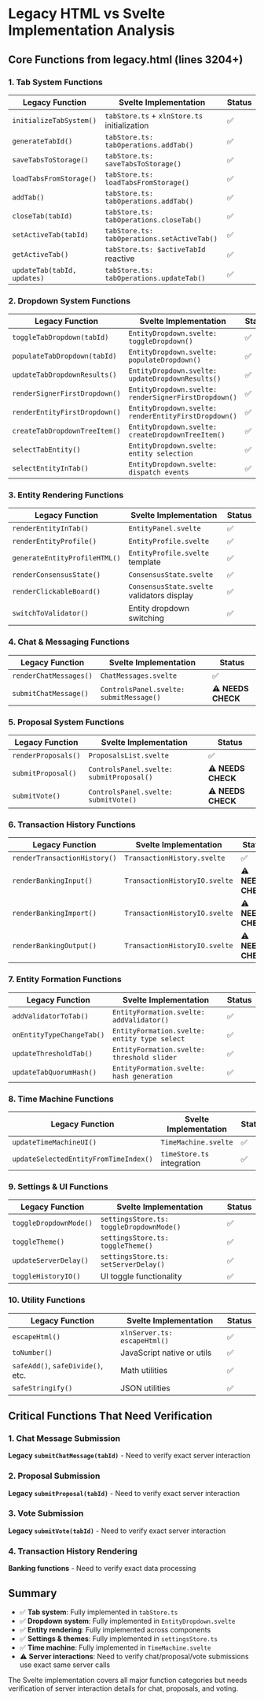 # Legacy HTML vs Svelte Implementation Analysis

## Core Functions from legacy.html (lines 3204+)

### 1. Tab System Functions
| Legacy Function | Svelte Implementation | Status |
|----------------|---------------------|---------|
| `initializeTabSystem()` | `tabStore.ts` + `xlnStore.ts` initialization | ✅ |
| `generateTabId()` | `tabStore.ts: tabOperations.addTab()` | ✅ |
| `saveTabsToStorage()` | `tabStore.ts: saveTabsToStorage()` | ✅ |
| `loadTabsFromStorage()` | `tabStore.ts: loadTabsFromStorage()` | ✅ |
| `addTab()` | `tabStore.ts: tabOperations.addTab()` | ✅ |
| `closeTab(tabId)` | `tabStore.ts: tabOperations.closeTab()` | ✅ |
| `setActiveTab(tabId)` | `tabStore.ts: tabOperations.setActiveTab()` | ✅ |
| `getActiveTab()` | `tabStore.ts: $activeTabId` reactive | ✅ |
| `updateTab(tabId, updates)` | `tabStore.ts: tabOperations.updateTab()` | ✅ |

### 2. Dropdown System Functions
| Legacy Function | Svelte Implementation | Status |
|----------------|---------------------|---------|
| `toggleTabDropdown(tabId)` | `EntityDropdown.svelte: toggleDropdown()` | ✅ |
| `populateTabDropdown(tabId)` | `EntityDropdown.svelte: populateDropdown()` | ✅ |
| `updateTabDropdownResults()` | `EntityDropdown.svelte: updateDropdownResults()` | ✅ |
| `renderSignerFirstDropdown()` | `EntityDropdown.svelte: renderSignerFirstDropdown()` | ✅ |
| `renderEntityFirstDropdown()` | `EntityDropdown.svelte: renderEntityFirstDropdown()` | ✅ |
| `createTabDropdownTreeItem()` | `EntityDropdown.svelte: createDropdownTreeItem()` | ✅ |
| `selectTabEntity()` | `EntityDropdown.svelte: entity selection` | ✅ |
| `selectEntityInTab()` | `EntityDropdown.svelte: dispatch events` | ✅ |

### 3. Entity Rendering Functions
| Legacy Function | Svelte Implementation | Status |
|----------------|---------------------|---------|
| `renderEntityInTab()` | `EntityPanel.svelte` | ✅ |
| `renderEntityProfile()` | `EntityProfile.svelte` | ✅ |
| `generateEntityProfileHTML()` | `EntityProfile.svelte` template | ✅ |
| `renderConsensusState()` | `ConsensusState.svelte` | ✅ |
| `renderClickableBoard()` | `ConsensusState.svelte` validators display | ✅ |
| `switchToValidator()` | Entity dropdown switching | ✅ |

### 4. Chat & Messaging Functions
| Legacy Function | Svelte Implementation | Status |
|----------------|---------------------|---------|
| `renderChatMessages()` | `ChatMessages.svelte` | ✅ |
| `submitChatMessage()` | `ControlsPanel.svelte: submitMessage()` | ⚠️ **NEEDS CHECK** |

### 5. Proposal System Functions
| Legacy Function | Svelte Implementation | Status |
|----------------|---------------------|---------|
| `renderProposals()` | `ProposalsList.svelte` | ✅ |
| `submitProposal()` | `ControlsPanel.svelte: submitProposal()` | ⚠️ **NEEDS CHECK** |
| `submitVote()` | `ControlsPanel.svelte: submitVote()` | ⚠️ **NEEDS CHECK** |

### 6. Transaction History Functions
| Legacy Function | Svelte Implementation | Status |
|----------------|---------------------|---------|
| `renderTransactionHistory()` | `TransactionHistory.svelte` | ✅ |
| `renderBankingInput()` | `TransactionHistoryIO.svelte` | ⚠️ **NEEDS CHECK** |
| `renderBankingImport()` | `TransactionHistoryIO.svelte` | ⚠️ **NEEDS CHECK** |
| `renderBankingOutput()` | `TransactionHistoryIO.svelte` | ⚠️ **NEEDS CHECK** |

### 7. Entity Formation Functions
| Legacy Function | Svelte Implementation | Status |
|----------------|---------------------|---------|
| `addValidatorToTab()` | `EntityFormation.svelte: addValidator()` | ✅ |
| `onEntityTypeChangeTab()` | `EntityFormation.svelte: entity type select` | ✅ |
| `updateThresholdTab()` | `EntityFormation.svelte: threshold slider` | ✅ |
| `updateTabQuorumHash()` | `EntityFormation.svelte: hash generation` | ✅ |

### 8. Time Machine Functions
| Legacy Function | Svelte Implementation | Status |
|----------------|---------------------|---------|
| `updateTimeMachineUI()` | `TimeMachine.svelte` | ✅ |
| `updateSelectedEntityFromTimeIndex()` | `timeStore.ts` integration | ✅ |

### 9. Settings & UI Functions
| Legacy Function | Svelte Implementation | Status |
|----------------|---------------------|---------|
| `toggleDropdownMode()` | `settingsStore.ts: toggleDropdownMode()` | ✅ |
| `toggleTheme()` | `settingsStore.ts: toggleTheme()` | ✅ |
| `updateServerDelay()` | `settingsStore.ts: setServerDelay()` | ✅ |
| `toggleHistoryIO()` | UI toggle functionality | ✅ |

### 10. Utility Functions
| Legacy Function | Svelte Implementation | Status |
|----------------|---------------------|---------|
| `escapeHtml()` | `xlnServer.ts: escapeHtml()` | ✅ |
| `toNumber()` | JavaScript native or utils | ✅ |
| `safeAdd()`, `safeDivide()`, etc. | Math utilities | ✅ |
| `safeStringify()` | JSON utilities | ✅ |

## Critical Functions That Need Verification

### 1. Chat Message Submission
**Legacy `submitChatMessage(tabId)`** - Need to verify exact server interaction
### 2. Proposal Submission  
**Legacy `submitProposal(tabId)`** - Need to verify exact server interaction
### 3. Vote Submission
**Legacy `submitVote(tabId)`** - Need to verify exact server interaction
### 4. Transaction History Rendering
**Banking functions** - Need to verify exact data processing

## Summary
- ✅ **Tab system**: Fully implemented in `tabStore.ts`
- ✅ **Dropdown system**: Fully implemented in `EntityDropdown.svelte`  
- ✅ **Entity rendering**: Fully implemented across components
- ✅ **Settings & themes**: Fully implemented in `settingsStore.ts`
- ✅ **Time machine**: Fully implemented in `TimeMachine.svelte`
- ⚠️ **Server interactions**: Need to verify chat/proposal/vote submissions use exact same server calls

The Svelte implementation covers all major function categories but needs verification of server interaction details for chat, proposals, and voting.
